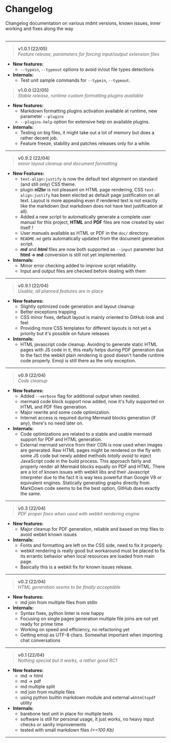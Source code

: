 &nbsp;  
&nbsp;  
&nbsp;  
&nbsp;  
&nbsp;  
&nbsp;  
&nbsp;  
&nbsp;  
&nbsp;  
&nbsp;  
&nbsp;  
&nbsp;  
# Changelog
Changelog documentation on various mdmt versions, known issues, inner working and fixes along the way
&nbsp;  
&nbsp;  


---
> **v1.0.1 (22/05)**  
_Feature release, parameters for forcing input/output extension files_

- **New features:**
    - `--typein`, `--typeout` options to avoid in/out file types detections
- **Internals:**
    - Test unit sample commands for `--typein`, `--typeout`.


> **v1.0.0 (22/05)**  
_Stable release, runtime custom formatting plugins available_

- **New features:**
    - Markdown formatting plugins activation available at runtime, new parameter `--plugins`
    - `--plugins-help` option for extensive help on available plugins.
- **Internals:**
    - Testing on big files, it might take out a lot of memory but does a rather decent job.
    - Feature freeze, stability and patches releases only for a while.


---
> **v0.9.2 (22/04)**  
_minor layout cleanup and document formatting_

- **New Features:**
    - `text-align:justify` is now the default text alignment on standard (and still only) CSS theme.
    - plugin **nl2br** is not pleasant on HTML page rendering, CSS `text-align:justify` has been
    elected as default page justification on all text. Layout is more appealing even if rendered
    text is not exactly like the markdown (but markdown does not have text justification at all).
    - Added a new script to automatically generate a complete user manual for this project, **HTML**
    and **PDF** files are now created by `mdmt` itself !
    - User manuals available as HTML or PDF in the `doc/` directory.
    - `README.md` gets automatically updated from the document generation script.
    - ***md*** and ***html*** files are now both supported as `--input` parameter but **html -> md**
    conversion is still not yet implemented.
- **Internals:**
    - Minor error checking added to improve script reliability.
    - Input and output files are checked before dealing with them


---
> **v0.9.1 (22/04)**  
_Usable, all planned features are in place_

- **New features:**
    - Slightly optimized code generation and layout cleanup
    - Better exceptions trapping
    - CSS minor fixes, default layout is mainly oriented to GitHub look and feel
    - Providing more CSS templates for different layouts is not yet a priority but it's possible
    on future releases
- **Internals:**
    - HTML javascript code cleanup. Avoiding to generate static HTML pages with JS code in it,
    this really helps during PDF generation due to the fact the webkit plain rendering is good
    doesn't handle runtime code properly. Emoji is still there as the only exception.


---
> **v0.9 (22/04)**  
_Code cleanup_

- **New features:**
    - Added `--verbose` flag for additional output when needed.
    - mermaid code block support now added, now it's fully supported on HTML and PDF files
    generation.
    - Major rewrite and some code optimization.
    - Internet access is required during Mermaid blocks generation (if any), there's no need
    later on.
- **Internals:**
    - Code optimizations are related to a stable and usable mermaid support for PDF and HTML
    generation.
    - External mermaid service from their CDN is now used when images are generated. Raw HTML
    pages might be rendered on the fly with some JS code but newly added methods _totally avoid_
    to inject JavaScript code in the build process. This approach fairly and properly render all
    Mermaid blocks equally on PDF and HTML.
    There are a lot of known issues with webkit libs and their Javascript interpreter due to the
    fact it is way less powerful than Google V8 or equivalent engines. Statically generating graphs
    directly from MarkDown code seems to be the best option, GitHub does exactly the same.


---
> **v0.3 (22/04)**  
_PDF proper fixes when used with webkit rendering engine_

- **New features:**
    - Major cleanup for PDF generation, reliable and based on tmp files to avoid webkit known issues
- **Internals:**
    - Fonts and formatting are left on the CSS side, need to fix it properly.
    - webkit rendering is really good but workaround must be placed to fix its errantic behavior
    when local resources are loaded from main page.
    - Basically this is a webkit fix for known issues release.


---
> **v0.2 (22/04)**  
_HTML generation seems to be finally acceptable_

- **New features:**
    - md join from multiple files from stdin
- **Internals:**
    - Syntax fixes, python linter is now happy
    - Focusing on single pages generation multiple file joins are not yet ready for prime time
    - Working on speed and efficiency, no refactoring yet
    - Getting emoji as UTF-8 chars. Somewhat important when importing chat conversations


---
> **v0.1 (22/04)**  
_Nothing special but it works, a rather good RC1_

- **New features:**
    - md -> html
    - md -> pdf
    - md multiple split
    - md join from multiple files
    - using python builtin markdown module and external `wkhtmltopdf` utility
- **Internals:**
    - barebone test unit in place for multiple tests
    - software is still for personal usage, it just works, no heavy input checks or
        sanity improvements
    - tested with small markdown files _(<=100 Kb)_

---
&nbsp;  
&nbsp;  
